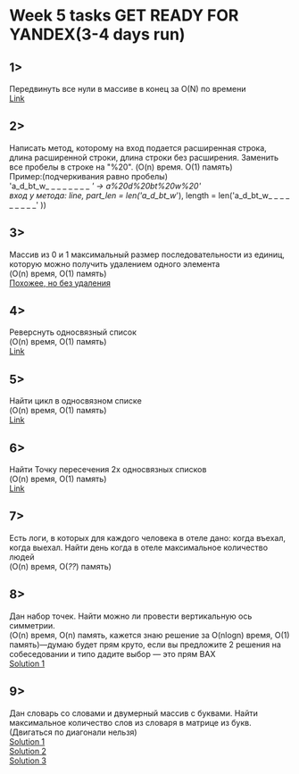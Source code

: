 ﻿# Week 5 tasks GET READY FOR YANDEX(3-4 days run)

## 1>
Передвинуть все нули в массиве в конец за O(N) по времени  
[Link](https://leetcode.com/problems/move-zeroes/description/)  

## 2>
Написать метод, которому на вход подается расширенная строка, длина расширенной строки, длина строки без расширения. Заменить все пробелы в строке на "%20". (O(n) время. O(1) память)  
Пример:(подчеркивания равно пробелы)  
'a_d_bt_w_ _ _ _ _ _ _ _ _' -> a%20d%20bt%20w%20'  
вход у метода: line, part_len = len('a_d_bt_w_'), length = len('a_d_bt_w_ _ _ _ _ _ _ _ _' ))     

## 3>
Массив из 0 и 1 максимальный размер последовательности из единиц, которую можно получить удалением одного элемента   
(O(n) время, O(1) память)   
[Похожее, но без удаления](https://leetcode.com/problems/max-consecutive-ones/description/)  
  
## 4>  
Реверснуть односвязный список  
(O(n) время, O(1) память)  
[Link](https://leetcode.com/problems/reverse-linked-list/description/)
    
## 5>  
Найти цикл в односвязном списке  
(O(n) время, O(1) память)  
[Link](https://leetcode.com/problems/linked-list-cycle/description/)  
  
## 6>  
Найти Точку пересечения 2х односвязных списков  
(O(n) время, O(1) память)  
[Link](https://leetcode.com/problems/intersection-of-two-linked-lists/description/)  

## 7>  
Есть логи, в которых для каждого человека в отеле дано: когда въехал, когда выехал. Найти день когда в отеле максимальное количество людей  
(O(n) время, O(*??*) память)
  
## 8>  
Дан набор точек. Найти можно ли провести вертикальную ось симметрии.  
(O(n) время, O(n) память, кажется знаю решение за O(nlogn) время, O(1) память)—думаю будет прям круто, если вы предложите 2 решения на собеседовании и типо дадите выбор — это прям ВАХ  
[Solution 1](https://www.careercup.com/questionthread?id=711)  
  
## 9>  
Дан словарь со словами и двумерный массив с буквами. Найти максимальное количество слов из словаря в матрице из букв. (Двигаться по диагонали нельзя)  
[Solution 1](https://www.geeksforgeeks.org/search-a-word-in-a-2d-grid-of-characters/)  
[Solution 2](https://stackoverflow.com/questions/25298200/given-a-dictionary-and-a-list-of-letters-find-all-valid-words-that-can-be-built)  
[Solution 3](https://stackoverflow.com/questions/746082/how-to-find-list-of-possible-words-from-a-letter-matrix-boggle-solver?noredirect=1&lq=1)  

